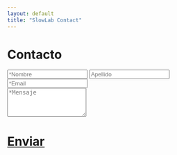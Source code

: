 ```yaml
---
layout: default
title: "SlowLab Contact"
---
```


<div class="title-banner yellow-bg outline">
    <h1>Contacto</h1>
</div>


<div class="two-columns normal">
    <input type="text" class="col-text field" placeholder="*Nombre"/>
    <input type="text" class="col-text field" placeholder="Apellido"/>
</div>
<div class="two-columns">
    <input type="email" class="one-col field" placeholder="*Email"/>
</div>
<div class="two-columns normal">
    <textarea placeholder="*Mensaje" rows = "4" class="col-text field"></textarea>
    <a href="" class="col-text btn-contact small lily-bg outline"><h1>Enviar</h1></a>
</div>
